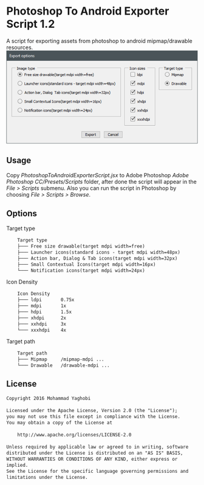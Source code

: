 Photoshop To Android Exporter Script 1.2
=================================

A script for exporting assets from photoshop to android mipmap/drawable resources.<br>
![Alt text](/screenshot/shot1.png?raw=true "ScreenShot")

Usage
---
Copy *PhotoshopToAndroidExporterScript.jsx* to Adobe Photoshop *Adobe Photoshop CC/Presets/Scripts* folder, after done the script will appear in the *File > Scripts* submenu.
Also you can run the script in Photoshop by choosing *File > Scripts > Browse*.

Options
---
Target type
```
	Target type
	├─── Free size drawable(target mdpi width=free)
	├─── Launcher icons(standard icons - target mdpi width=48px)
	├─── Action bar, Dialog & Tab icons(target mdpi width=32px)
	├─── Small Contextual Icons(target mdpi width=16px)
	└─── Notification icons(target mdpi width=24px)
```

Icon Density
```
	Icon Density
	├─── ldpi		0.75x
	├─── mdpi		1x
	├─── hdpi		1.5x
	├─── xhdpi		2x
	├─── xxhdpi		3x
	└─── xxxhdpi	4x
```

Target path
```
	Target path
	├─── Mipmap		/mipmap-mdpi ...
	└─── Drawable	/drawable-mdpi ...
```



License
---
```
Copyright 2016 Mohammad Yaghobi

Licensed under the Apache License, Version 2.0 (the "License");
you may not use this file except in compliance with the License.
You may obtain a copy of the License at

    http://www.apache.org/licenses/LICENSE-2.0

Unless required by applicable law or agreed to in writing, software
distributed under the License is distributed on an "AS IS" BASIS,
WITHOUT WARRANTIES OR CONDITIONS OF ANY KIND, either express or implied.
See the License for the specific language governing permissions and
limitations under the License.
```
